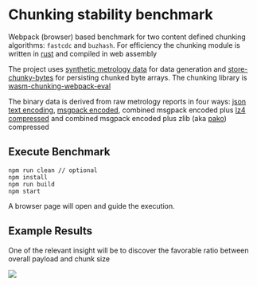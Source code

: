 # Chunking stability benchmark

Webpack (browser) based benchmark for two content defined chunking algorithms: `fastcdc` and `buzhash`. For efficiency the chunking module is written in [rust](https://github.com/dstanesc/wasm-chunking-eval) and compiled in web assembly

The project uses [synthetic metrology data](https://www.npmjs.com/package/@dstanesc/fake-metrology-data) for data generation and [store-chunky-bytes](https://www.npmjs.com/package/@dstanesc/store-chunky-bytes) for persisting chunked byte arrays. The chunking library is [wasm-chunking-webpack-eval](https://www.npmjs.com/package/@dstanesc/wasm-chunking-webpack-eval) 

The binary data is derived from raw metrology reports in four ways: [json text encoding](https://developer.mozilla.org/en-US/docs/Web/API/TextEncoder), [msgpack encoded](https://www.npmjs.com/package/msgpackr), combined msgpack encoded plus [lz4 compressed](https://www.npmjs.com/package/lz4) and combined msgpack encoded plus zlib (aka [pako](https://www.npmjs.com/package/pako)) compressed


## Execute Benchmark

```
npm run clean // optional
npm install
npm run build
npm start
```

A browser page will open and guide the execution.

##  Example Results

One of the relevant insight will be to discover the favorable ratio between overall payload and chunk size


![](./img/chunking-speed.png)

